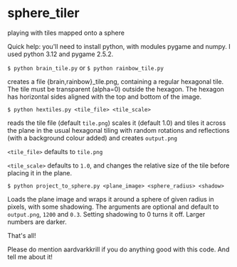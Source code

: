# sphere_tiler

playing with tiles mapped onto a sphere

Quick help:
you'll need to install python, with modules pygame and numpy. I used python 3.12 and pygame 2.5.2.

`$ python brain_tile.py`
or `$ python rainbow_tile.py`

creates a file {brain,rainbow}_tile.png, containing a regular hexagonal tile. The tile must be transparent (alpha=0) outside the
hexagon. The hexagon has horizontal sides aligned with the top and bottom of the image.

`$ python hextiles.py <tile_file> <tile_scale>`

reads the tile file (default `tile.png`) scales it (default 1.0) and tiles it across the plane in the usual hexagonal
tiling with random rotations
and reflections (with a background colour added) and creates `output.png`

`<tile_file>` defaults to `tile.png`

`<tile_scale>` defaults to `1.0`, and changes the relative size of the tile before placing it in the plane.

`$ python project_to_sphere.py <plane_image> <sphere_radius> <shadow>`

Loads the plane image and wraps it around a sphere of given radius in pixels, with some
shadowing. The arguments are optional and default to `output.png`, `1200` and `0.3`.
Setting shadowing to 0 turns it off. Larger numbers are darker.

That's all!

Please do mention aardvarkkrill if you do anything good with this code. And tell me about it!
